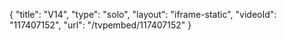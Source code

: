 {
    "title": "V14",
    "type": "solo",
    "layout": "iframe-static",
    "videoId": "117407152",
    "url": "\/tvpembed\/117407152"
}